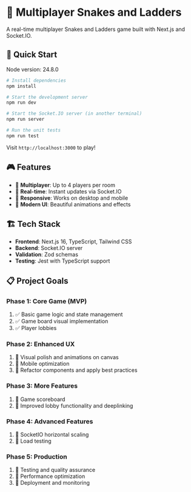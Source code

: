 # 🎲 Multiplayer Snakes and Ladders

A real-time multiplayer Snakes and Ladders game built with Next.js and Socket.IO.

## 🚀 Quick Start

Node version: 24.8.0

```bash
# Install dependencies
npm install

# Start the development server
npm run dev

# Start the Socket.IO server (in another terminal)
npm run server

# Run the unit tests
npm run test
```

Visit `http://localhost:3000` to play!

## 🎮 Features

- 👥 **Multiplayer**: Up to 4 players per room
- 🎯 **Real-time**: Instant updates via Socket.IO
- 📱 **Responsive**: Works on desktop and mobile
- 🎨 **Modern UI**: Beautiful animations and effects

## 🏗️ Tech Stack

- **Frontend**: Next.js 16, TypeScript, Tailwind CSS
- **Backend**: Socket.IO server
- **Validation**: Zod schemas
- **Testing**: Jest with TypeScript support

## 📋 Project Goals

### Phase 1: Core Game (MVP)

1. ✅ Basic game logic and state management
2. ✅ Game board visual implementation
3. ✅ Player lobbies

### Phase 2: Enhanced UX

1. 🚧 Visual polish and animations on canvas
2. 🚧 Mobile optimization
3. 🚧 Refactor components and apply best practices

### Phase 3: More Features

1. 🚧 Game scoreboard
2. 🚧 Improved lobby functionality and deeplinking

### Phase 4: Advanced Features

1. 🚧 SocketIO horizontal scaling
2. 🚧 Load testing

### Phase 5: Production

1. 🚧 Testing and quality assurance
2. 🚧 Performance optimization
3. 🚧 Deployment and monitoring

